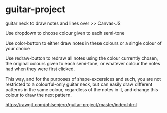 # guitar-project

guitar neck to draw notes and lines over >> Canvas-JS

Use dropdown to choose colour given to each semi-tone

Use color-button to either draw notes in these colours or a single colour of your choice

Use redraw-button to redraw all notes using the colour currently chosen, the original colours given to each semi-tone, or whatever colour the notes had when they were first clicked.

This way, and for the purposes of shape-excersices and such, you are not restricted to a colourful-only guitar neck, but can easily draw different patterns in the same colour, regardless of the notes in it, and change this colour to draw the next pattern.


https://rawgit.com/ohlsenjero/guitar-project/master/index.html
